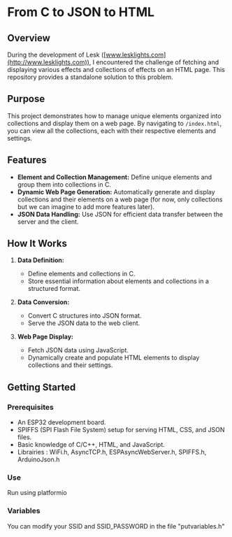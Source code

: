 # From C to JSON to HTML

## Overview

During the development of Lesk ([www.lesklights.com](http://www.lesklights.com)), I encountered the challenge of fetching and displaying various effects and collections of effects on an HTML page. This repository provides a standalone solution to this problem.

## Purpose

This project demonstrates how to manage unique elements organized into collections and display them on a web page. By navigating to `/index.html`, you can view all the collections, each with their respective elements and settings.

## Features

- **Element and Collection Management:** Define unique elements and group them into collections in C.
- **Dynamic Web Page Generation:** Automatically generate and display collections and their elements on a web page (for now, only collections but we can imagine to add more features later).
- **JSON Data Handling:** Use JSON for efficient data transfer between the server and the client.

## How It Works

1. **Data Definition:**
   - Define elements and collections in C.
   - Store essential information about elements and collections in a structured format.

2. **Data Conversion:**
   - Convert C structures into JSON format.
   - Serve the JSON data to the web client.

3. **Web Page Display:**
   - Fetch JSON data using JavaScript.
   - Dynamically create and populate HTML elements to display collections and their settings.

## Getting Started

### Prerequisites

- An ESP32 development board.
- SPIFFS (SPI Flash File System) setup for serving HTML, CSS, and JSON files.
- Basic knowledge of C/C++, HTML, and JavaScript.
- Librairies : WiFi.h, AsyncTCP.h, ESPAsyncWebServer.h, SPIFFS.h, ArduinoJson.h

### Use

Run using platformio

### Variables

You can modify your SSID and SSID_PASSWORD in the file "putvariables.h"
